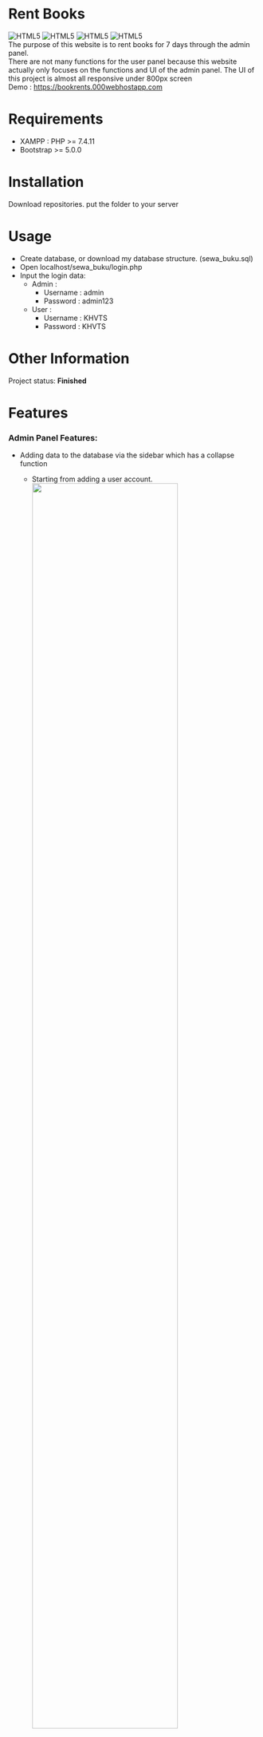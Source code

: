 # **Rent Books**
<img alt="HTML5" src="https://img.shields.io/badge/HTML5-E34F26?style=for-the-badge&logo=html5&logoColor=white"/> <img alt="HTML5" src="https://img.shields.io/badge/CSS3-1572B6?style=for-the-badge&logo=css3&logoColor=white"/> <img alt="HTML5" src="https://img.shields.io/badge/PHP-777BB4?style=for-the-badge&logo=php&logoColor=white"/> <img alt="HTML5" src="https://img.shields.io/badge/Bootstrap-563D7C?style=for-the-badge&logo=bootstrap&logoColor=white"/><br>
The purpose of this website is to rent books for 7 days through the admin panel.<br>
There are not many functions for the user panel because this website actually only focuses on the functions and UI of the admin panel. The UI of this project is almost all responsive under 800px screen<br>
Demo : https://bookrents.000webhostapp.com

# Requirements
- XAMPP : PHP >= 7.4.11
- Bootstrap >= 5.0.0
# Installation
Download repositories. put the folder to your server
# Usage
- Create database, or download my database structure. (sewa_buku.sql)
- Open localhost/sewa_buku/login.php
- Input the login data:
  - Admin :
    - Username : admin
    - Password : admin123
  - User :
    - Username : KHVTS
    - Password : KHVTS
# Other Information
Project status: **Finished**<br>
# Features
### **Admin Panel Features:**
- Adding data to the database via the sidebar which has a collapse function

  - Starting from adding a user account.<br>
  <img src="https://user-images.githubusercontent.com/73767596/126889355-52b4e1c4-fb3a-4d84-8ffb-50e98ed10800.png" width="80%"><br>
    - This username textbox will later become the password as well. so after the user is registered by the admin, the user is advised to change the password.
    - The full name textbox is filled as usual with a maximum of 100 characters
    - Gender selection here uses the select2 feature which can search for data on a large scale as well as select the data.
    - Date selection, Job, Address filled as usual.
    - File selection and other inputs are mandatory, otherwise the account cannot be created<br>

  - Added Genre, Publisher, and Author data `<similar input method>`<br>
  <img src="https://user-images.githubusercontent.com/73767596/126889411-c08f3008-6d4b-41a2-9427-136130114190.png" width="80%"><br>
    - The three data will be called later when selecting data using select2, the unique ID created by the admin will appear later<br>

  - Adding book data<br>
  <img src="https://user-images.githubusercontent.com/73767596/126889498-013ef751-ccd6-4272-a67e-cf7a6a191d27.png" width="80%"><br>
    - Textbox ID has 8 characters input limit
    - Selection year input using javascript
    - Selection Genre, Publisher, and Author use select2 where the value is the ID of each data, but for the display, what appears is the name of the data<br>

- View data that has been added to browse_data.php
  - By using datatable, admins can easily sort and search for the desired data
  - Using tab pane to switch between kinds of data
  
### **User Panel Features**:
- See what books the user rents using datatables<br>
<img src="https://user-images.githubusercontent.com/73767596/126889192-318702a6-fa85-4d3f-abae-74829109e7c5.png" width="65%"><br><br>
- View all the books that are on the admin.<br>
<img src="https://user-images.githubusercontent.com/73767596/126889244-0ea71c50-0a91-4758-8aa6-a82f59cd2b83.png" width="65%"><br><br>
- Updating user data, can change data without changing photos by clicking the user icon on top right.<br>
<img src="https://user-images.githubusercontent.com/73767596/126889091-ee0b37f0-e5a9-444b-afe5-be47b9fed84c.png" width="65%"><br><br>

